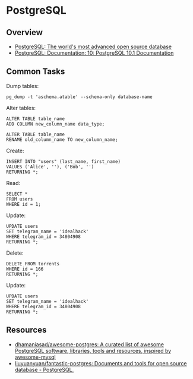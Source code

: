 # PostgreSQL

## Overview

- [PostgreSQL: The world's most advanced open source database](https://www.postgresql.org/)
- [PostgreSQL: Documentation: 10: PostgreSQL 10.1 Documentation](https://www.postgresql.org/docs/10/static/index.html)

## Common Tasks

Dump tables:

    pg_dump -t 'aschema.atable' --schema-only database-name

Alter tables:

    ALTER TABLE table_name
    ADD COLUMN new_column_name data_type;
    
    ALTER TABLE table_name
    RENAME old_column_name TO new_column_name;

Create:

    INSERT INTO "users" (last_name, first_name)
    VALUES ('Alice', ''), ('Bob', '')
    RETURNING *;

Read:

    SELECT *
    FROM users
    WHERE id = 1;

Update:

    UPDATE users
    SET telegram_name = 'idealhack'
    WHERE telegram_id = 34804908
    RETURNING *;

Delete:

    DELETE FROM torrents
    WHERE id = 166
    RETURNING *;

Update:

    UPDATE users
    SET telegram_name = 'idealhack'
    WHERE telegram_id = 34804908
    RETURNING *;

## Resources

- [dhamaniasad/awesome-postgres: A curated list of awesome PostgreSQL software, libraries, tools and resources, inspired by awesome-mysql](https://github.com/dhamaniasad/awesome-postgres)
- [liuyuanyuan/fantastic-postgres: Documents and tools for open source database - PostgreSQL.](https://github.com/liuyuanyuan/fantastic-postgres)

